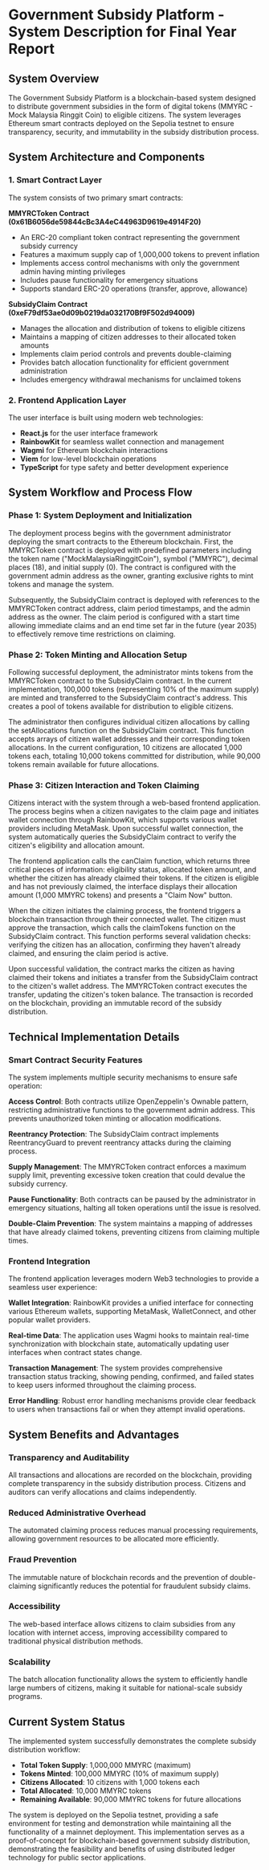 # Government Subsidy Platform - System Description for Final Year Report

## System Overview

The Government Subsidy Platform is a blockchain-based system designed to distribute government subsidies in the form of digital tokens (MMYRC - Mock Malaysia Ringgit Coin) to eligible citizens. The system leverages Ethereum smart contracts deployed on the Sepolia testnet to ensure transparency, security, and immutability in the subsidy distribution process.

## System Architecture and Components

### 1. Smart Contract Layer

The system consists of two primary smart contracts:

**MMYRCToken Contract (0x61B6056de59844cBc3A4eC44963D9619e4914F20)**
- An ERC-20 compliant token contract representing the government subsidy currency
- Features a maximum supply cap of 1,000,000 tokens to prevent inflation
- Implements access control mechanisms with only the government admin having minting privileges
- Includes pause functionality for emergency situations
- Supports standard ERC-20 operations (transfer, approve, allowance)

**SubsidyClaim Contract (0xeF79df53ae0d09b0219da032170Bf9F502d94009)**
- Manages the allocation and distribution of tokens to eligible citizens
- Maintains a mapping of citizen addresses to their allocated token amounts
- Implements claim period controls and prevents double-claiming
- Provides batch allocation functionality for efficient government administration
- Includes emergency withdrawal mechanisms for unclaimed tokens

### 2. Frontend Application Layer

The user interface is built using modern web technologies:
- **React.js** for the user interface framework
- **RainbowKit** for seamless wallet connection and management
- **Wagmi** for Ethereum blockchain interactions
- **Viem** for low-level blockchain operations
- **TypeScript** for type safety and better development experience

## System Workflow and Process Flow

### Phase 1: System Deployment and Initialization

The deployment process begins with the government administrator deploying the smart contracts to the Ethereum blockchain. First, the MMYRCToken contract is deployed with predefined parameters including the token name ("MockMalaysiaRinggitCoin"), symbol ("MMYRC"), decimal places (18), and initial supply (0). The contract is configured with the government admin address as the owner, granting exclusive rights to mint tokens and manage the system.

Subsequently, the SubsidyClaim contract is deployed with references to the MMYRCToken contract address, claim period timestamps, and the admin address as the owner. The claim period is configured with a start time allowing immediate claims and an end time set far in the future (year 2035) to effectively remove time restrictions on claiming.

### Phase 2: Token Minting and Allocation Setup

Following successful deployment, the administrator mints tokens from the MMYRCToken contract to the SubsidyClaim contract. In the current implementation, 100,000 tokens (representing 10% of the maximum supply) are minted and transferred to the SubsidyClaim contract's address. This creates a pool of tokens available for distribution to eligible citizens.

The administrator then configures individual citizen allocations by calling the setAllocations function on the SubsidyClaim contract. This function accepts arrays of citizen wallet addresses and their corresponding token allocations. In the current configuration, 10 citizens are allocated 1,000 tokens each, totaling 10,000 tokens committed for distribution, while 90,000 tokens remain available for future allocations.

### Phase 3: Citizen Interaction and Token Claiming

Citizens interact with the system through a web-based frontend application. The process begins when a citizen navigates to the claim page and initiates wallet connection through RainbowKit, which supports various wallet providers including MetaMask. Upon successful wallet connection, the system automatically queries the SubsidyClaim contract to verify the citizen's eligibility and allocation amount.

The frontend application calls the canClaim function, which returns three critical pieces of information: eligibility status, allocated token amount, and whether the citizen has already claimed their tokens. If the citizen is eligible and has not previously claimed, the interface displays their allocation amount (1,000 MMYRC tokens) and presents a "Claim Now" button.

When the citizen initiates the claiming process, the frontend triggers a blockchain transaction through their connected wallet. The citizen must approve the transaction, which calls the claimTokens function on the SubsidyClaim contract. This function performs several validation checks: verifying the citizen has an allocation, confirming they haven't already claimed, and ensuring the claim period is active.

Upon successful validation, the contract marks the citizen as having claimed their tokens and initiates a transfer from the SubsidyClaim contract to the citizen's wallet address. The MMYRCToken contract executes the transfer, updating the citizen's token balance. The transaction is recorded on the blockchain, providing an immutable record of the subsidy distribution.

## Technical Implementation Details

### Smart Contract Security Features

The system implements multiple security mechanisms to ensure safe operation:

**Access Control**: Both contracts utilize OpenZeppelin's Ownable pattern, restricting administrative functions to the government admin address. This prevents unauthorized token minting or allocation modifications.

**Reentrancy Protection**: The SubsidyClaim contract implements ReentrancyGuard to prevent reentrancy attacks during the claiming process.

**Supply Management**: The MMYRCToken contract enforces a maximum supply limit, preventing excessive token creation that could devalue the subsidy currency.

**Pause Functionality**: Both contracts can be paused by the administrator in emergency situations, halting all token operations until the issue is resolved.

**Double-Claim Prevention**: The system maintains a mapping of addresses that have already claimed tokens, preventing citizens from claiming multiple times.

### Frontend Integration

The frontend application leverages modern Web3 technologies to provide a seamless user experience:

**Wallet Integration**: RainbowKit provides a unified interface for connecting various Ethereum wallets, supporting MetaMask, WalletConnect, and other popular wallet providers.

**Real-time Data**: The application uses Wagmi hooks to maintain real-time synchronization with blockchain state, automatically updating user interfaces when contract states change.

**Transaction Management**: The system provides comprehensive transaction status tracking, showing pending, confirmed, and failed states to keep users informed throughout the claiming process.

**Error Handling**: Robust error handling mechanisms provide clear feedback to users when transactions fail or when they attempt invalid operations.

## System Benefits and Advantages

### Transparency and Auditability
All transactions and allocations are recorded on the blockchain, providing complete transparency in the subsidy distribution process. Citizens and auditors can verify allocations and claims independently.

### Reduced Administrative Overhead
The automated claiming process reduces manual processing requirements, allowing government resources to be allocated more efficiently.

### Fraud Prevention
The immutable nature of blockchain records and the prevention of double-claiming significantly reduces the potential for fraudulent subsidy claims.

### Accessibility
The web-based interface allows citizens to claim subsidies from any location with internet access, improving accessibility compared to traditional physical distribution methods.

### Scalability
The batch allocation functionality allows the system to efficiently handle large numbers of citizens, making it suitable for national-scale subsidy programs.

## Current System Status

The implemented system successfully demonstrates the complete subsidy distribution workflow:
- **Total Token Supply**: 1,000,000 MMYRC (maximum)
- **Tokens Minted**: 100,000 MMYRC (10% of maximum supply)
- **Citizens Allocated**: 10 citizens with 1,000 tokens each
- **Total Allocated**: 10,000 MMYRC tokens
- **Remaining Available**: 90,000 MMYRC tokens for future allocations

The system is deployed on the Sepolia testnet, providing a safe environment for testing and demonstration while maintaining all the functionality of a mainnet deployment. This implementation serves as a proof-of-concept for blockchain-based government subsidy distribution, demonstrating the feasibility and benefits of using distributed ledger technology for public sector applications.